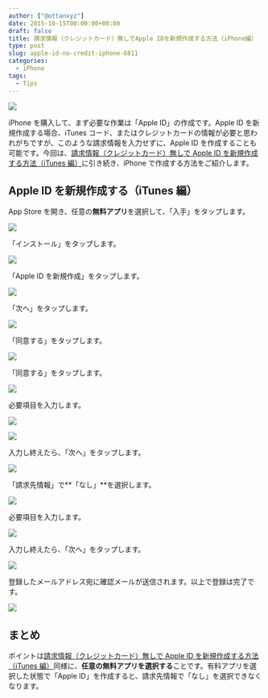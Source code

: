 ```yaml
---
author: ["@ottanxyz"]
date: 2015-10-15T00:00:00+00:00
draft: false
title: 請求情報（クレジットカード）無しでApple IDを新規作成する方法（iPhone編）
type: post
slug: apple-id-no-credit-iphone-6811
categories:
  - iPhone
tags:
  - Tips
---
```


![](/uploads/2015/10/151015-5620326c1b3bd.jpg)

iPhone を購入して、まず必要な作業は「Apple ID」の作成です。Apple ID を新規作成する場合、iTunes コード、またはクレジットカードの情報が必要と思われがちですが、このような請求情報を入力せずに、Apple ID を作成することも可能です。今回は、[請求情報（クレジットカード）無しで Apple ID を新規作成する方法（iTunes 編）](/posts/2015/10/apple-id-no-credit-itunes-6810/)に引き続き、iPhone で作成する方法をご紹介します。

## Apple ID を新規作成する（iTunes 編）

App Store を開き、任意の**無料アプリ**を選択して、「入手」をタップします。

![](/uploads/2015/10/151015-5620326d36563.png)

「インストール」をタップします。

![](/uploads/2015/10/151015-5620326ec42ff.png)

「Apple ID を新規作成」をタップします。

![](/uploads/2015/10/151015-562032708090d.png)

「次へ」をタップします。

![](/uploads/2015/10/151015-5620327248e84-1.png)

「同意する」をタップします。

![](/uploads/2015/10/151015-5620327398036-1.png)

「同意する」をタップします。

![](/uploads/2015/10/151015-5620327525c2a-1.png)

必要項目を入力します。

![](/uploads/2015/10/151015-56203276a4f60.png)

![](/uploads/2015/10/151015-56203278778e5.png)

入力し終えたら、「次へ」をタップします。

![](/uploads/2015/10/151015-56203279bfd3c-1.png)

「請求先情報」で**「なし」**を選択します。

![](/uploads/2015/10/151015-5620327b32f62-1.png)

必要項目を入力します。

![](/uploads/2015/10/151015-5620327c88e73.png)

入力し終えたら、「次へ」をタップします。

![](/uploads/2015/10/151015-5620327e48f1c.png)

登録したメールアドレス宛に確認メールが送信されます。以上で登録は完了です。

![](/uploads/2015/10/151015-5620327fc4ba4.png)

## まとめ

ポイントは[請求情報（クレジットカード）無しで Apple ID を新規作成する方法（iTunes 編）](/posts/2015/10/apple-id-no-credit-itunes-6810/)同様に、**任意の無料アプリを選択する**ことです。有料アプリを選択した状態で「Apple ID」を作成すると、請求先情報で「なし」を選択できなくなります。
